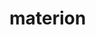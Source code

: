 # materion

<!-- Fonte de Estudo -->
<!-- https://medium.com/@felipeacelinoo/guia-pr%C3%A1tico-para-construir-uma-api-rest-com-spring-boot-e-java-99fa79f62c7 -->

